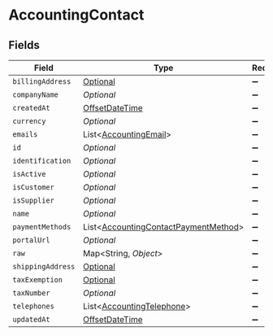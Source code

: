 # AccountingContact


## Fields

| Field                                                                                                                 | Type                                                                                                                  | Required                                                                                                              | Description                                                                                                           |
| --------------------------------------------------------------------------------------------------------------------- | --------------------------------------------------------------------------------------------------------------------- | --------------------------------------------------------------------------------------------------------------------- | --------------------------------------------------------------------------------------------------------------------- |
| `billingAddress`                                                                                                      | [Optional<PropertyAccountingContactBillingAddress>](../../models/shared/PropertyAccountingContactBillingAddress.md)   | :heavy_minus_sign:                                                                                                    | N/A                                                                                                                   |
| `companyName`                                                                                                         | *Optional<String>*                                                                                                    | :heavy_minus_sign:                                                                                                    | N/A                                                                                                                   |
| `createdAt`                                                                                                           | [OffsetDateTime](https://docs.oracle.com/javase/8/docs/api/java/time/OffsetDateTime.html)                             | :heavy_minus_sign:                                                                                                    | N/A                                                                                                                   |
| `currency`                                                                                                            | *Optional<String>*                                                                                                    | :heavy_minus_sign:                                                                                                    | N/A                                                                                                                   |
| `emails`                                                                                                              | List<[AccountingEmail](../../models/shared/AccountingEmail.md)>                                                       | :heavy_minus_sign:                                                                                                    | N/A                                                                                                                   |
| `id`                                                                                                                  | *Optional<String>*                                                                                                    | :heavy_minus_sign:                                                                                                    | N/A                                                                                                                   |
| `identification`                                                                                                      | *Optional<String>*                                                                                                    | :heavy_minus_sign:                                                                                                    | N/A                                                                                                                   |
| `isActive`                                                                                                            | *Optional<Boolean>*                                                                                                   | :heavy_minus_sign:                                                                                                    | N/A                                                                                                                   |
| `isCustomer`                                                                                                          | *Optional<Boolean>*                                                                                                   | :heavy_minus_sign:                                                                                                    | N/A                                                                                                                   |
| `isSupplier`                                                                                                          | *Optional<Boolean>*                                                                                                   | :heavy_minus_sign:                                                                                                    | N/A                                                                                                                   |
| `name`                                                                                                                | *Optional<String>*                                                                                                    | :heavy_minus_sign:                                                                                                    | N/A                                                                                                                   |
| `paymentMethods`                                                                                                      | List<[AccountingContactPaymentMethod](../../models/shared/AccountingContactPaymentMethod.md)>                         | :heavy_minus_sign:                                                                                                    | N/A                                                                                                                   |
| `portalUrl`                                                                                                           | *Optional<String>*                                                                                                    | :heavy_minus_sign:                                                                                                    | N/A                                                                                                                   |
| `raw`                                                                                                                 | Map<String, *Object*>                                                                                                 | :heavy_minus_sign:                                                                                                    | N/A                                                                                                                   |
| `shippingAddress`                                                                                                     | [Optional<PropertyAccountingContactShippingAddress>](../../models/shared/PropertyAccountingContactShippingAddress.md) | :heavy_minus_sign:                                                                                                    | N/A                                                                                                                   |
| `taxExemption`                                                                                                        | [Optional<TaxExemption>](../../models/shared/TaxExemption.md)                                                         | :heavy_minus_sign:                                                                                                    | N/A                                                                                                                   |
| `taxNumber`                                                                                                           | *Optional<String>*                                                                                                    | :heavy_minus_sign:                                                                                                    | N/A                                                                                                                   |
| `telephones`                                                                                                          | List<[AccountingTelephone](../../models/shared/AccountingTelephone.md)>                                               | :heavy_minus_sign:                                                                                                    | N/A                                                                                                                   |
| `updatedAt`                                                                                                           | [OffsetDateTime](https://docs.oracle.com/javase/8/docs/api/java/time/OffsetDateTime.html)                             | :heavy_minus_sign:                                                                                                    | N/A                                                                                                                   |
